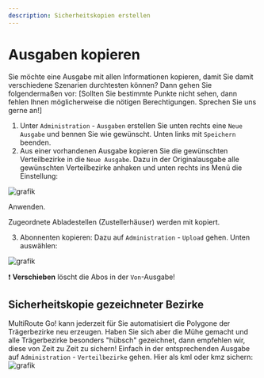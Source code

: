 ```yaml
---
description: Sicherheitskopien erstellen
---
```


# Ausgaben kopieren

Sie möchte eine Ausgabe mit allen Informationen kopieren, damit Sie damit verschiedene Szenarien durchtesten können? Dann gehen Sie folgendermaßen vor:
[Sollten Sie bestimmte Punkte nicht sehen, dann fehlen Ihnen möglicherweise die nötigen Berechtigungen. Sprechen Sie uns gerne an!]

1. Unter ```Administration``` - ```Ausgaben``` erstellen Sie unten rechts eine ```Neue Ausgabe``` und bennen Sie wie gewünscht. Unten links mit ```Speichern``` beenden.
2. Aus einer vorhandenen Ausgabe kopieren Sie die gewünschten Verteilbezirke in die ```Neue Ausgabe```. 
Dazu in der Originalausgabe alle gewünschten Verteilbezirke anhaken und unten rechts ins Menü die Einstellung: 

![grafik](https://github.com/gbconsite/MultiRoute-Go/assets/99329016/506ddd66-5cea-4dcf-8719-236177c5fa9a)

Anwenden.

Zugeordnete Abladestellen (Zustellerhäuser) werden mit kopiert.


3. Abonnenten kopieren:
Dazu auf  ```Administration``` - ```Upload``` gehen.
Unten auswählen:

![grafik](https://github.com/gbconsite/MultiRoute-Go/assets/99329016/f57a5343-b242-4a66-ab84-1f31b296d3b3)

❗ **Verschieben** löscht die Abos in der ```Von```-Ausgabe!




## Sicherheitskopie gezeichneter Bezirke

MultiRoute Go! kann jederzeit für Sie automatisiert die Polygone der Trägerbezirke neu erzeugen. Haben Sie sich aber die Mühe gemacht und alle Trägerbezirke besonders "hübsch" gezeichnet, dann empfehlen wir, diese von Zeit zu Zeit zu sichern!
Einfach in der entsprechenden Ausgabe auf ```Administration``` - ```Verteilbezirke``` gehen. 
Hier als kml oder kmz sichern:
![grafik](https://github.com/gbconsite/MultiRoute-Go/assets/99329016/bb118e97-8e23-4563-958a-e5fab6729276)
